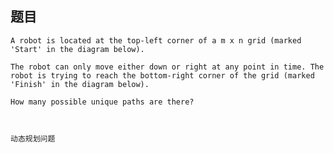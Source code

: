 ## 题目
    A robot is located at the top-left corner of a m x n grid (marked 'Start' in the diagram below).

    The robot can only move either down or right at any point in time. The robot is trying to reach the bottom-right corner of the grid (marked 'Finish' in the diagram below).

    How many possible unique paths are there?



    动态规划问题
